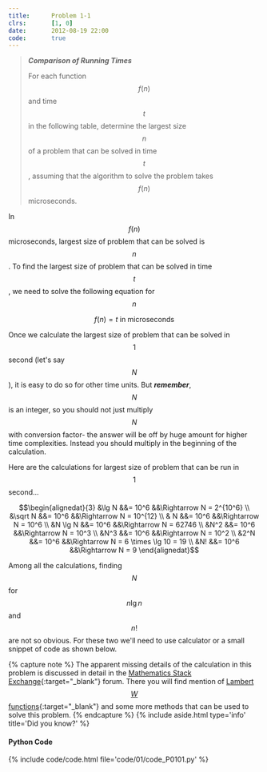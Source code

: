 ```yaml
---
title:      Problem 1-1
clrs:       [1, 0]
date:       2012-08-19 22:00
code:       true
---
```


> ***Comparison of Running Times***
>
> For each function $$f(n)$$ and time $$t$$ in the following table, determine the largest size $$n$$ of a problem that can be solved in time $$t$$, assuming that the algorithm to solve the problem takes $$f (n)$$ microseconds.

In $$f(n)$$ microseconds, largest size of problem that can be solved is $$n$$. To find the largest size of problem that can be solved in time $$t$$, we need to solve the following equation for $$n$$

$$f(n) = t \text{ in microseconds}$$

Once we calculate the largest size of problem that can be solved in $$1$$ second (let's say $$N$$), it is easy to do so for other time units. But ***remember***, $$N$$ is an integer, so you should not just multiply $$N$$ with conversion factor- the answer will be off by huge amount for higher time complexities. Instead you should multiply in the beginning of the calculation.

Here are the calculations for largest size of problem that can be run in $$1$$ second...

$$\begin{alignedat}{3}
&\lg N   &&= 10^6 &&\Rightarrow N = 2^{10^6} \\
&\sqrt N &&= 10^6 &&\Rightarrow N = 10^{12} \\
& N      &&= 10^6 &&\Rightarrow N = 10^6 \\
&N \lg N &&= 10^6 &&\Rightarrow N = 62746 \\
&N^2     &&= 10^6 &&\Rightarrow N = 10^3 \\
&N^3     &&= 10^6 &&\Rightarrow N = 10^2 \\
&2^N     &&= 10^6 &&\Rightarrow N = 6 \times \lg 10 = 19 \\
&N!      &&= 10^6 &&\Rightarrow N = 9
\end{alignedat}$$

Among all the calculations, finding $$N$$ for $$n \lg n$$ and $$n!$$ are not so obvious. For these two we'll need to use calculator or a small snippet of code as shown below.

{% capture note %}
The apparent missing details of the calculation in this problem is discussed in detail in the [Mathematics Stack Exchange](https://math.stackexchange.com/questions/3283606/simplify-n-log-2n-106){:target="_blank"} forum. There you will find mention of [Lambert $$W$$ functions](https://en.wikipedia.org/wiki/Lambert_W_function){:target="_blank"} and some more methods that can be used to solve this problem.
{% endcapture %}
{% include aside.html type='info' title='Did you know?' %}

#### Python Code

{% include code/code.html file='code/01/code_P0101.py' %}
